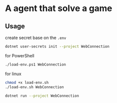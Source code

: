 # A agent that solve a game


## Usage

create secret base on the `.env`

```bash
dotnet user-secrets init --project WebConnection
```

for PowerShell

```bash
./load-env.ps1 WebConnection
```

for linux

```bash
chmod +x load-env.sh
./load-env.sh WebConnection
```

```bash
dotnet run --project WebConnection
```

